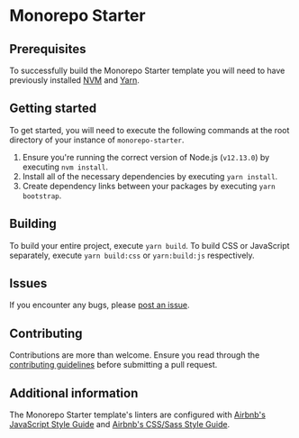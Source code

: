 # Monorepo Starter

## Prerequisites

To successfully build the Monorepo Starter template you will need to have previously installed [NVM](https://github.com/nvm-sh/nvm#installing-and-updating) and [Yarn](https://yarnpkg.com/getting-started/install).

## Getting started

To get started, you will need to execute the following commands at the root directory of your instance of `monorepo-starter`.

1. Ensure you're running the correct version of Node.js (`v12.13.0`) by executing `nvm install`.
2. Install all of the necessary dependencies by executing `yarn install`.
3. Create dependency links between your packages by executing `yarn bootstrap`.

## Building

To build your entire project, execute `yarn build`. To build CSS or JavaScript separately, execute `yarn build:css` or `yarn:build:js` respectively.

## Issues

If you encounter any bugs, please [post an issue](https://github.com/DanMad/oc-design-system/issues/new).

## Contributing

Contributions are more than welcome. Ensure you read through the [contributing guidelines](https://github.com/DanMad/oc-design-system/blob/main/CONTRIBUTING.md) before submitting a pull request.

## Additional information

The Monorepo Starter template's linters are configured with [Airbnb's JavaScript Style Guide](https://github.com/airbnb/javascript) and [Airbnb's CSS/Sass Style Guide](https://github.com/airbnb/css).
